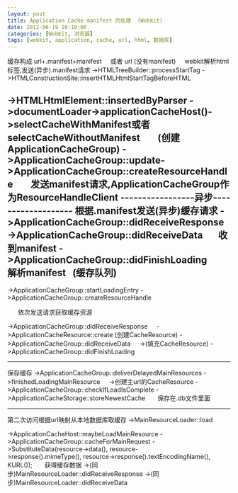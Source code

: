 ```yaml
---
layout: post
title: Application Cache manifest 的处理  (Webkit)
date: 2012-06-19 16:18:00
categories: [WebKit, 浏览器]
tags: [webkit, application, cache, url, html, 数据库]
---
```

<html manifest="xxx">
缓存构成 url+.manifest+manifest     或者
 url (没有manifest)
   
webkit解析html标签,发送(异步).manifest请求
->HTMLTreeBuilder::processStartTag
->HTMLConstructionSite::insertHTMLHtmlStartTagBeforeHTML

->HTMLHtmlElement::insertedByParser
->documentLoader->applicationCacheHost()->selectCacheWithManifest或者selectCacheWithoutManifest 
      (创建ApplicationCacheGroup)
->ApplicationCacheGroup::update->ApplicationCacheGroup::createResourceHandle 
      发送manifest请求,ApplicationCacheGroup作为ResourceHandleClient
-----------------异步-------------------
根据.manifest发送(异步)缓存请求
->ApplicationCacheGroup::didReceiveResponse
->ApplicationCacheGroup::didReceiveData
      收到manifest
->ApplicationCacheGroup::didFinishLoading
      解析manifest   (缓存队列)
-----------------------------------------
->ApplicationCacheGroup::startLoadingEntry
->ApplicationCacheGroup::createResourceHandle

      依次发送请求获取缓存资源


->ApplicationCacheGroup::didReceiveResponse
    ->ApplicationCacheResource::create (创建CacheResource)
->ApplicationCacheGroup::didReceiveData
    ->(填充CacheResource)
->ApplicationCacheGroup::didFinishLoading

-----------------------------------------
保存缓存
->ApplicationCacheGroup::deliverDelayedMainResources
->finishedLoadingMainResource
    ->创建主url的CacheResource
->ApplicationCacheGroup::checkIfLoadIsComplete
->ApplicationCacheStorage::storeNewestCache
      保存在.db文件里面
*******************************************
第二次访问根据url映射从本地数据库取缓存
->MainResourceLoader::load

->ApplicationCacheHost::maybeLoadMainResource
->ApplicationCacheGroup::cacheForMainRequest
->SubstituteData(resource->data(), resource->response().mimeType(), resource->response().textEncodingName(), KURL());
      获得缓存数据
->(同步)MainResourceLoader::didReceiveResponse
->(同步)MainResourceLoader::didReceiveData   

